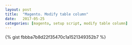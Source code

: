 ```yaml
---
layout: post
title:  "Magento. Modify table column"
date:   2017-05-25
categories: [magento, setup script, modify table column]
---
```


{% gist fbbba7b8d22f35470c1a1521349352b7 %}
